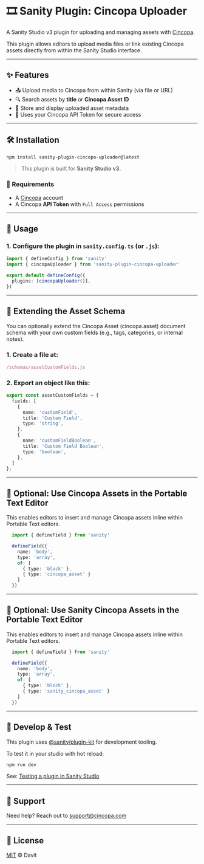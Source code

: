 # 🎞️ Sanity Plugin: Cincopa Uploader

A Sanity Studio v3 plugin for uploading and managing assets with [Cincopa](https://www.cincopa.com/).

This plugin allows editors to upload media files or link existing Cincopa assets directly from within the Sanity Studio interface.

---

## ✨ Features

- 📤 Upload media to Cincopa from within Sanity (via file or URL)
- 🔍 Search assets by **title** or **Cincopa Asset ID**
- 🔗 Store and display uploaded asset metadata
- 🔐 Uses your Cincopa API Token for secure access

---

## 🛠 Installation

```bash
npm install sanity-plugin-cincopa-uploader@latest
```

> This plugin is built for **Sanity Studio v3**.

### 🔑 Requirements

- A [Cincopa](https://www.cincopa.com/) account
- A Cincopa **API Token** with `Full Access` permissions

---

## 🚀 Usage

### 1. Configure the plugin in `sanity.config.ts` (or `.js`):

```ts
import { defineConfig } from 'sanity'
import { cincopaUploader } from 'sanity-plugin-cincopa-uploader'

export default defineConfig({
  plugins: [cincopaUploader()],
})
```

---

## 🧱 Extending the Asset Schema

You can optionally extend the Cincopa Asset (cincopa.asset) document schema with your own custom fields (e.g., tags, categories, or internal notes).

### 1. Create a file at:

```ts
/schemas/assetCustomFields.js

```

### 2. Export an object like this:

```ts
export const assetCustomFields = {
  fields: [
    {
      name: 'customField',
      title: 'Custom Field',
      type: 'string',
    },
    {
      name: 'customFieldBoolean',
      title: 'Custom Field Boolean',
      type: 'boolean',
    },
  ]
};


```

---

## 🧩 Optional: Use Cincopa Assets in the Portable Text Editor

This enables editors to insert and manage Cincopa assets inline within Portable Text editors.

```ts
  import { defineField } from 'sanity'

  defineField({
    name: 'body',
    type: 'array',
    of: [
      { type: 'block' },
      { type: 'cincopa_asset' }
    ]
  })

```

---

## 🧩 Optional: Use Sanity Cincopa Assets in the Portable Text Editor

This enables editors to insert and manage Cincopa assets inline within Portable Text editors.

```ts
  import { defineField } from 'sanity'

  defineField({
    name: 'body',
    type: 'array',
    of: [
      { type: 'block' },
      { type: 'sanity_cincopa_asset' }
    ]
  })

```

---

## 🧪 Develop & Test

This plugin uses [@sanity/plugin-kit](https://github.com/sanity-io/plugin-kit) for development tooling.

To test it in your studio with hot reload:

```bash
npm run dev
```

See: [Testing a plugin in Sanity Studio](https://github.com/sanity-io/plugin-kit#testing-a-plugin-in-sanity-studio)

---

## 💬 Support

Need help? Reach out to [support@cincopa.com](mailto:support@cincopa.com)

---

## 📄 License

[MIT](LICENSE) © Davit